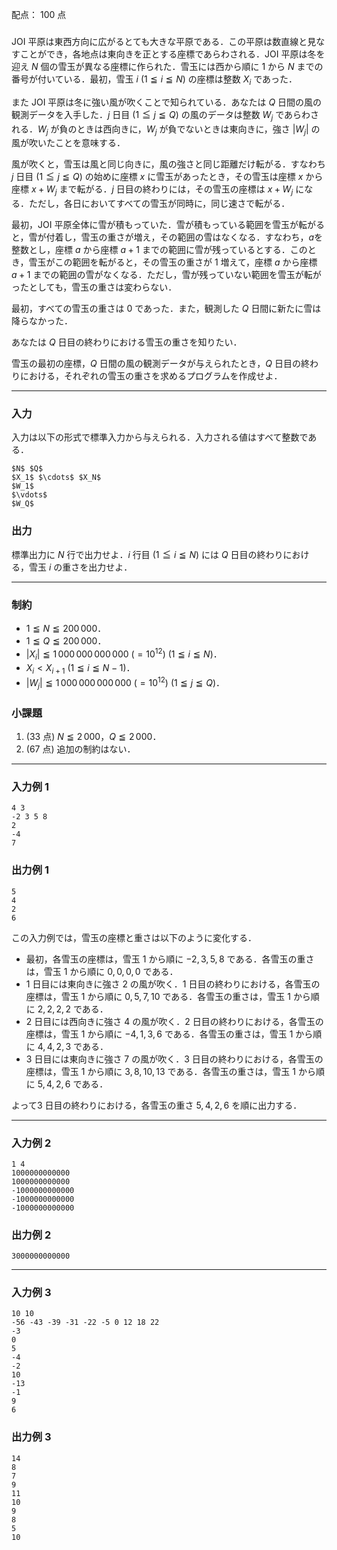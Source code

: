 配点： $100$ 点

###
JOI 平原は東西方向に広がるとても大きな平原である．この平原は数直線と見なすことができ，各地点は東向きを正とする座標であらわされる．JOI 平原は冬を迎え $N$ 個の雪玉が異なる座標に作られた．雪玉には西から順に $1$ から $N$ までの番号が付いている．最初，雪玉 $i$ ($1 \leqq i \leqq N$) の座標は整数 $X_i$ であった．

また JOI 平原は冬に強い風が吹くことで知られている．あなたは $Q$ 日間の風の観測データを入手した．$j$ 日目 ($1 \leqq j \leqq Q$) の風のデータは整数 $W_j$ であらわされる．$W_j$ が負のときは西向きに，$W_j$ が負でないときは東向きに，強さ $\lvert W_j \rvert$ の風が吹いたことを意味する．

風が吹くと，雪玉は風と同じ向きに，風の強さと同じ距離だけ転がる．すなわち $j$ 日目 ($1 \leqq j \leqq Q$) の始めに座標 $x$ に雪玉があったとき，その雪玉は座標 $x$ から座標 $x + W_j$ まで転がる．$j$ 日目の終わりには，その雪玉の座標は $x + W_j$ になる．ただし，各日においてすべての雪玉が同時に，同じ速さで転がる．

最初，JOI 平原全体に雪が積もっていた．雪が積もっている範囲を雪玉が転がると，雪が付着し，雪玉の重さが増え，その範囲の雪はなくなる．すなわち，$a$を整数とし，座標 $a$ から座標 $a + 1$ までの範囲に雪が残っているとする．このとき，雪玉がこの範囲を転がると，その雪玉の重さが $1$ 増えて，座標 $a$ から座標 $a + 1$ までの範囲の雪がなくなる．ただし，雪が残っていない範囲を雪玉が転がったとしても，雪玉の重さは変わらない．

最初，すべての雪玉の重さは $0$ であった．また，観測した $Q$ 日間に新たに雪は降らなかった．

あなたは $Q$ 日目の終わりにおける雪玉の重さを知りたい．

雪玉の最初の座標，$Q$ 日間の風の観測データが与えられたとき，$Q$ 日目の終わりにおける，それぞれの雪玉の重さを求めるプログラムを作成せよ．

---

### 入力
入力は以下の形式で標準入力から与えられる．入力される値はすべて整数である．
~~~
$N$ $Q$
$X_1$ $\cdots$ $X_N$
$W_1$
$\vdots$
$W_Q$
~~~

### 出力
標準出力に $N$ 行で出力せよ．$i$ 行目 ($1 \leqq i \leqq N$) には $Q$ 日目の終わりにおける，雪玉 $i$ の重さを出力せよ．

---

### 制約
- $1 \leqq N \leqq 200\,000$．
- $1 \leqq Q \leqq 200\,000$．
- $\lvert X_i \rvert \leqq 1\,000\,000\,000\,000 \ (= 10^{12})$ ($1 \leqq i \leqq N$)．
- $X_i < X_{i + 1}$ ($1 \leqq i \leqq N - 1$)．
- $\lvert W_j \rvert \leqq 1\,000\,000\,000\,000 \ (= 10^{12})$ ($1 \leqq j \leqq Q$)．

### 小課題
1. ($33$ 点) $N \leqq 2\,000$，$Q \leqq 2\,000$．
2. ($67$ 点) 追加の制約はない．

---

### 入力例 1
~~~
4 3
-2 3 5 8
2
-4
7
~~~

### 出力例 1
~~~
5
4
2
6
~~~

この入力例では，雪玉の座標と重さは以下のように変化する．

- 最初，各雪玉の座標は，雪玉 $1$ から順に $-2, 3, 5, 8$ である．各雪玉の重さは，雪玉 $1$ から順に $0, 0, 0, 0$ である．
- $1$ 日目には東向きに強さ $2$ の風が吹く．$1$ 日目の終わりにおける，各雪玉の座標は，雪玉 $1$ から順に $0, 5, 7, 10$ である．各雪玉の重さは，雪玉 $1$ から順に $2, 2, 2, 2$ である．
- $2$ 日目には西向きに強さ $4$ の風が吹く．$2$ 日目の終わりにおける，各雪玉の座標は，雪玉 $1$ から順に $-4, 1, 3, 6$ である．各雪玉の重さは，雪玉 $1$ から順に $4, 4, 2, 3$ である．
- $3$ 日目には東向きに強さ $7$ の風が吹く．$3$ 日目の終わりにおける，各雪玉の座標は，雪玉 $1$ から順に $3, 8, 10, 13$ である．各雪玉の重さは，雪玉 $1$ から順に $5, 4, 2, 6$ である．

よって$3$ 日目の終わりにおける，各雪玉の重さ $5, 4, 2, 6$ を順に出力する．

---

### 入力例 2
~~~
1 4
1000000000000
1000000000000
-1000000000000
-1000000000000
-1000000000000
~~~

### 出力例 2
~~~
3000000000000
~~~

---

### 入力例 3
~~~
10 10
-56 -43 -39 -31 -22 -5 0 12 18 22
-3
0
5
-4
-2
10
-13
-1
9
6
~~~

### 出力例 3
~~~
14
8
7
9
11
10
9
8
5
10
~~~
